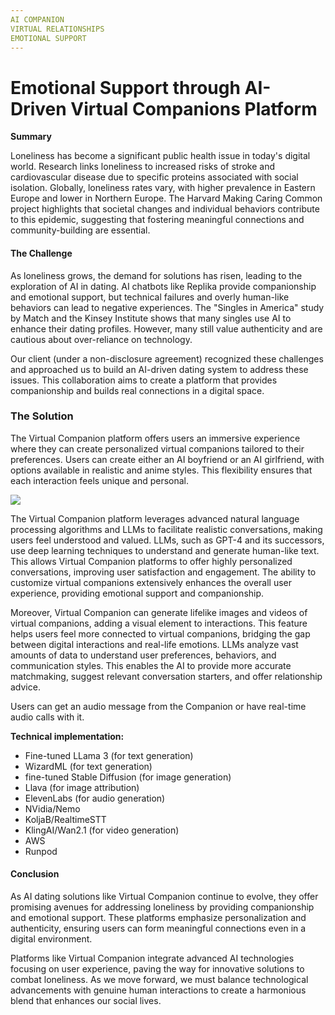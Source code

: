 ```yaml
---
AI COMPANION  
VIRTUAL RELATIONSHIPS  
EMOTIONAL SUPPORT  
---
```

# Emotional Support through AI-Driven Virtual Companions Platform

**Summary**

Loneliness has become a significant public health issue in today's digital world. Research links loneliness to increased risks of stroke and cardiovascular disease due to specific proteins associated with social isolation. Globally, loneliness rates vary, with higher prevalence in Eastern Europe and lower in Northern Europe. The Harvard Making Caring Common project highlights that societal changes and individual behaviors contribute to this epidemic, suggesting that fostering meaningful connections and community-building are essential.

#### The Challenge

As loneliness grows, the demand for solutions has risen, leading to the exploration of AI in dating. AI chatbots like Replika provide companionship and emotional support, but technical failures and overly human-like behaviors can lead to negative experiences. The "Singles in America" study by Match and the Kinsey Institute shows that many singles use AI to enhance their dating profiles. However, many still value authenticity and are cautious about over-reliance on technology.

  

Our client (under a non-disclosure agreement) recognized these challenges and approached us to build an AI-driven dating system to address these issues. This collaboration aims to create a platform that provides companionship and builds real connections in a digital space.

### The Solution

The Virtual Companion platform offers users an immersive experience where they can create personalized virtual companions tailored to their preferences. Users can create either an AI boyfriend or an AI girlfriend, with options available in realistic and anime styles. This flexibility ensures that each interaction feels unique and personal.

![](https://devrain.blob.core.windows.net/cases/case_image_49dab0c0.png)

The Virtual Companion platform leverages advanced natural language processing algorithms and LLMs to facilitate realistic conversations, making users feel understood and valued. LLMs, such as GPT-4 and its successors, use deep learning techniques to understand and generate human-like text. This allows Virtual Companion platforms to offer highly personalized conversations, improving user satisfaction and engagement. The ability to customize virtual companions extensively enhances the overall user experience, providing emotional support and companionship.

  

Moreover, Virtual Companion can generate lifelike images and videos of virtual companions, adding a visual element to interactions. This feature helps users feel more connected to virtual companions, bridging the gap between digital interactions and real-life emotions. LLMs analyze vast amounts of data to understand user preferences, behaviors, and communication styles. This enables the AI to provide more accurate matchmaking, suggest relevant conversation starters, and offer relationship advice.

  

Users can get an audio message from the Companion or have real-time audio calls with it.

  

**Technical implementation:**

*   Fine-tuned LLama 3 (for text generation)
*   WizardML (for text generation)
*   fine-tuned Stable Diffusion (for image generation)
*   Llava (for image attribution)
*   ElevenLabs (for audio generation)
*   NVidia/Nemo
*   KoljaB/RealtimeSTT
*   KlingAI/Wan2.1 (for video generation)
*   AWS
*   Runpod

  

#### Conclusion

As AI dating solutions like Virtual Companion continue to evolve, they offer promising avenues for addressing loneliness by providing companionship and emotional support. These platforms emphasize personalization and authenticity, ensuring users can form meaningful connections even in a digital environment.

  

Platforms like Virtual Companion integrate advanced AI technologies focusing on user experience, paving the way for innovative solutions to combat loneliness. As we move forward, we must balance technological advancements with genuine human interactions to create a harmonious blend that enhances our social lives.